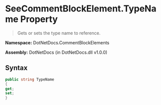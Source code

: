 # SeeCommentBlockElement.TypeName Property
> Gets or sets the type name to reference.

**Namespace:** DotNetDocs.CommentBlockElements

**Assembly:** DotNetDocs (in DotNetDocs.dll v1.0.0)
## Syntax
```csharp
public string TypeName
{
get;
set;
}
```
